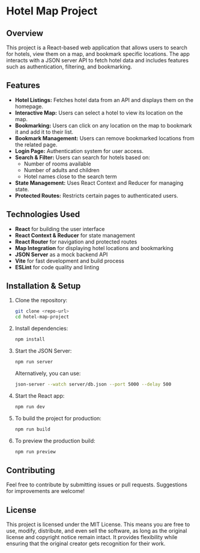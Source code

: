 # Hotel Map Project

## Overview
This project is a React-based web application that allows users to search for hotels, view them on a map, and bookmark specific locations. The app interacts with a JSON server API to fetch hotel data and includes features such as authentication, filtering, and bookmarking.

## Features
- **Hotel Listings:** Fetches hotel data from an API and displays them on the homepage.
- **Interactive Map:** Users can select a hotel to view its location on the map.
- **Bookmarking:** Users can click on any location on the map to bookmark it and add it to their list.
- **Bookmark Management:** Users can remove bookmarked locations from the related page.
- **Login Page:** Authentication system for user access.
- **Search & Filter:** Users can search for hotels based on:
  - Number of rooms available
  - Number of adults and children
  - Hotel names close to the search term
- **State Management:** Uses React Context and Reducer for managing state.
- **Protected Routes:** Restricts certain pages to authenticated users.

## Technologies Used
- **React** for building the user interface
- **React Context & Reducer** for state management
- **React Router** for navigation and protected routes
- **Map Integration** for displaying hotel locations and bookmarking
- **JSON Server** as a mock backend API
- **Vite** for fast development and build process
- **ESLint** for code quality and linting

## Installation & Setup
1. Clone the repository:
   ```sh
   git clone <repo-url>
   cd hotel-map-project
   ```
2. Install dependencies:
   ```sh
   npm install
   ```
3. Start the JSON Server:
   ```sh
   npm run server
   ```
   Alternatively, you can use:
   ```sh
   json-server --watch server/db.json --port 5000 --delay 500
   ```
4. Start the React app:
   ```sh
   npm run dev
   ```
5. To build the project for production:
   ```sh
   npm run build
   ```
6. To preview the production build:
   ```sh
   npm run preview
   ```

## Contributing
Feel free to contribute by submitting issues or pull requests. Suggestions for improvements are welcome!

## License
This project is licensed under the MIT License. This means you are free to use, modify, distribute, and even sell the software, as long as the original license and copyright notice remain intact. It provides flexibility while ensuring that the original creator gets recognition for their work.

